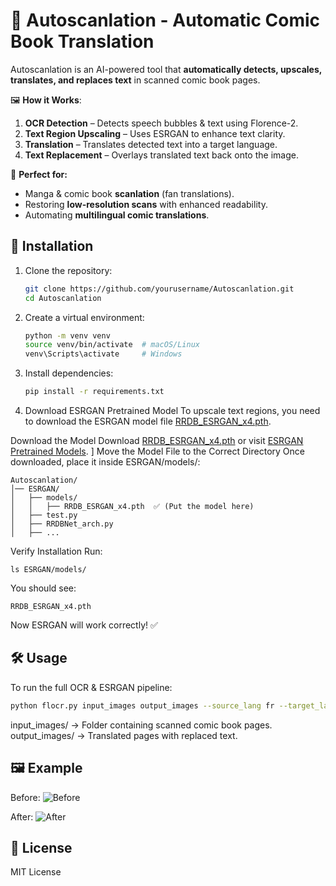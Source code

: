 # 📖 Autoscanlation - Automatic Comic Book Translation

Autoscanlation is an AI-powered tool that **automatically detects, upscales, translates, and replaces text** in scanned comic book pages. 

🖼️ **How it Works**:
1. **OCR Detection** – Detects speech bubbles & text using Florence-2.
2. **Text Region Upscaling** – Uses ESRGAN to enhance text clarity.
3. **Translation** – Translates detected text into a target language.
4. **Text Replacement** – Overlays translated text back onto the image.

🎨 **Perfect for:**
- Manga & comic book **scanlation** (fan translations).
- Restoring **low-resolution scans** with enhanced readability.
- Automating **multilingual comic translations**.

## 🔧 Installation

1. Clone the repository:
   ```bash
   git clone https://github.com/yourusername/Autoscanlation.git
   cd Autoscanlation
   ```

2. Create a virtual environment:
   ```bash
   python -m venv venv
   source venv/bin/activate  # macOS/Linux
   venv\Scripts\activate     # Windows
   ```

3. Install dependencies:
   ```bash
   pip install -r requirements.txt
   ```

4. Download ESRGAN Pretrained Model
To upscale text regions, you need to download the ESRGAN model file [RRDB_ESRGAN_x4.pth](https://huggingface.co/databuzzword/esrgan/blob/main/RRDB_ESRGAN_x4.pth).

Download the Model
Download [RRDB_ESRGAN_x4.pth](https://huggingface.co/databuzzword/esrgan/blob/main/RRDB_ESRGAN_x4.pth) or visit [ESRGAN Pretrained Models](https://github.com/xinntao/ESRGAN#pretrained-models).
]
Move the Model File to the Correct Directory
Once downloaded, place it inside ESRGAN/models/:

```
Autoscanlation/
│── ESRGAN/
│   ├── models/
│   │   ├── RRDB_ESRGAN_x4.pth  ✅ (Put the model here)
│   ├── test.py
│   ├── RRDBNet_arch.py
│   ├── ...
```

Verify Installation
Run:

```
ls ESRGAN/models/
```

You should see:
```
RRDB_ESRGAN_x4.pth
```
Now ESRGAN will work correctly! ✅

## 🛠️ Usage

To run the full OCR & ESRGAN pipeline:
```bash
python flocr.py input_images output_images --source_lang fr --target_lang en
```
input_images/ → Folder containing scanned comic book pages.
output_images/ → Translated pages with replaced text.


## 🖼️ Example

Before:
![Before](example-before.jpg)

After:
![After](example-after.jpg)

## 📝 License
MIT License